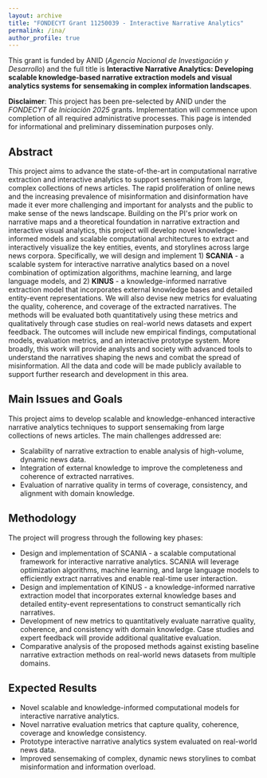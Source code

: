```yaml
---
layout: archive
title: "FONDECYT Grant 11250039 - Interactive Narrative Analytics"
permalink: /ina/
author_profile: true
---
```

This grant is funded by ANID (*Agencia Nacional de Investigación y Desarrollo*) and the full title is **Interactive Narrative Analytics: Developing scalable knowledge-based narrative extraction models and visual analytics systems for sensemaking in complex information landscapes**.

**Disclaimer**: This project has been pre-selected by ANID under the *FONDECYT de Iniciación 2025* grants. Implementation will commence upon completion of all required administrative processes. This page is intended for informational and preliminary dissemination purposes only.

## Abstract
This project aims to advance the state-of-the-art in computational narrative extraction and interactive analytics to support sensemaking from large, complex collections of news articles. The rapid proliferation of online news and the increasing prevalence of misinformation and disinformation have made it ever more challenging and important for analysts and the public to make sense of the news landscape. Building on the PI's prior work on narrative maps and a theoretical foundation in narrative extraction and interactive visual analytics, this project will develop novel knowledge-informed models and scalable computational architectures to extract and interactively visualize the key entities, events, and storylines across large news corpora. Specifically, we will design and implement 1) **SCANIA** - a scalable system for interactive narrative analytics based on a novel combination of optimization algorithms, machine learning, and large language models, and 2) **KINUS** - a knowledge-informed narrative extraction model that incorporates external knowledge bases and detailed entity-event representations. We will also devise new metrics for evaluating the quality, coherence, and coverage of the extracted narratives. The methods will be evaluated both quantitatively using these metrics and qualitatively through case studies on real-world news datasets and expert feedback. The outcomes will include new empirical findings, computational models, evaluation metrics, and an interactive prototype system. More broadly, this work will provide analysts and society with advanced tools to understand the narratives shaping the news and combat the spread of misinformation. All the data and code will be made publicly available to support further research and development in this area.

## Main Issues and Goals
This project aims to develop scalable and knowledge-enhanced interactive narrative analytics techniques to support sensemaking from large collections of news articles. The main challenges addressed are:
- Scalability of narrative extraction to enable analysis of high-volume, dynamic news data.
- Integration of external knowledge to improve the completeness and coherence of extracted narratives.
- Evaluation of narrative quality in terms of coverage, consistency, and alignment with domain knowledge.

## Methodology
The project will progress through the following key phases:
- Design and implementation of SCANIA - a scalable computational framework for interactive narrative analytics. SCANIA will leverage optimization algorithms, machine learning, and large language models to efficiently extract narratives and enable real-time user interaction.
- Design and implementation of KINUS - a knowledge-informed narrative extraction model that incorporates external knowledge bases and detailed entity-event representations to construct semantically rich narratives.
- Development of new metrics to quantitatively evaluate narrative quality, coherence, and consistency with domain knowledge. Case studies and expert feedback will provide additional qualitative evaluation.
- Comparative analysis of the proposed methods against existing baseline narrative extraction methods on real-world news datasets from multiple domains.

## Expected Results
- Novel scalable and knowledge-informed computational models for interactive narrative analytics.
- Novel narrative evaluation metrics that capture quality, coherence, coverage and knowledge consistency.
- Prototype interactive narrative analytics system evaluated on real-world news data.
- Improved sensemaking of complex, dynamic news storylines to combat misinformation and information overload.